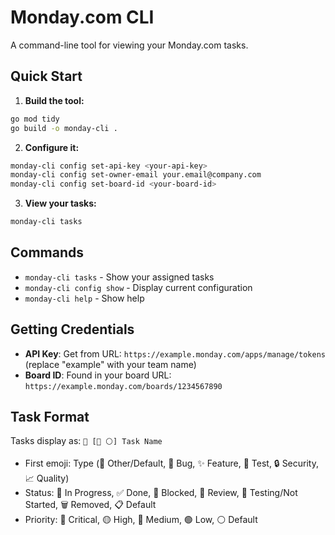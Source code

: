 # Monday.com CLI

A command-line tool for viewing your Monday.com tasks.

## Quick Start

1. **Build the tool:**
```bash
go mod tidy
go build -o monday-cli .
```

2. **Configure it:**
```bash
monday-cli config set-api-key <your-api-key>
monday-cli config set-owner-email your.email@company.com
monday-cli config set-board-id <your-board-id>
```

3. **View your tasks:**
```bash
monday-cli tasks
```

## Commands

- `monday-cli tasks` - Show your assigned tasks
- `monday-cli config show` - Display current configuration
- `monday-cli help` - Show help

## Getting Credentials

- **API Key**: Get from URL: `https://example.monday.com/apps/manage/tokens` (replace "example" with your team name)
- **Board ID**: Found in your board URL: `https://example.monday.com/boards/1234567890`

## Task Format
Tasks display as: `📝 [🔄 ⚪] Task Name`
- First emoji: Type (📝 Other/Default, 🐛 Bug, ✨ Feature, 🧪 Test, 🔒 Security, 📈 Quality)
- Status: 🔄 In Progress, ✅ Done, 🚫 Blocked, 👀 Review, 🧪 Testing/Not Started, 🗑️ Removed, 📋 Default
- Priority: 🔴 Critical, 🟡 High, 🔵 Medium, 🟢 Low, ⚪ Default
